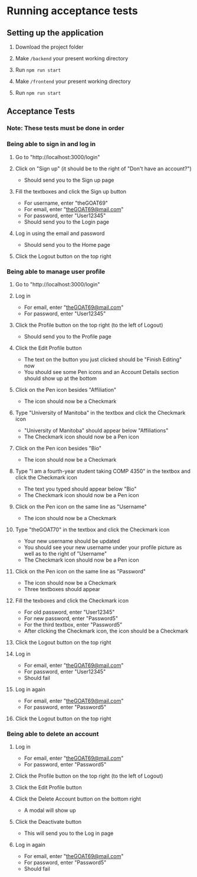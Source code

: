 # Running acceptance tests

## Setting up the application

1. Download the project folder

2. Make `/backend` your present working directory

3. Run `npm run start`

4. Make `/frontend` your present working directory

5. Run `npm run start`

## Acceptance Tests

### Note: These tests must be done in order

### Being able to sign in and log in

1. Go to "http://localhost:3000/login"

2. Click on "Sign up" (it should be to the right of "Don't have an account?")

   - Should send you to the Sign up page

3. Fill the textboxes and click the Sign up button

   - For username, enter "theGOAT69"
   - For email, enter "theGOAT69@mail.com"
   - For password, enter "User12345"
   - Should send you to the Login page

4. Log in using the email and password

   - Should send you to the Home page

5. Click the Logout button on the top right

### Being able to manage user profile

1. Go to "http://localhost:3000/login"

2. Log in

   - For email, enter "theGOAT69@mail.com"
   - For password, enter "User12345"

3. Click the Profile button on the top right (to the left of Logout)

   - Should send you to the Profile page

4. Click the Edit Profile button

   - The text on the button you just clicked should be "Finish Editing" now
   - You should see some Pen icons and an Account Details section should show up at the bottom

5. Click on the Pen icon besides "Affiliation"

   - The icon should now be a Checkmark

6. Type "University of Manitoba" in the textbox and click the Checkmark icon

   - "University of Manitoba" should appear below "Affiliations"
   - The Checkmark icon should now be a Pen icon

7. Click on the Pen icon besides "Bio"

   - The icon should now be a Checkmark

8. Type "I am a fourth-year student taking COMP 4350" in the textbox and click the Checkmark icon

   - The text you typed should appear below "Bio"
   - The Checkmark icon should now be a Pen icon

9. Click on the Pen icon on the same line as "Username"

   - The icon should now be a Checkmark

10. Type "theGOAT70" in the textbox and click the Checkmark icon

    - Your new username should be updated
    - You should see your new username under your profile picture as well as to the right of "Username"
    - The Checkmark icon should now be a Pen icon

11. Click on the Pen icon on the same line as "Password"

    - The icon should now be a Checkmark
    - Three textboxes should appear

12. Fill the texboxes and click the Checkmark icon

    - For old password, enter "User12345"
    - For new password, enter "Password5"
    - For the third textbox, enter "Password5"
    - After clicking the Checkmark icon, the icon should be a Checkmark

13. Click the Logout button on the top right

14. Log in

    - For email, enter "theGOAT69@mail.com"
    - For password, enter "User12345"
    - Should fail

15. Log in again

    - For email, enter "theGOAT69@mail.com"
    - For password, enter "Password5"

16. Click the Logout button on the top right

### Being able to delete an account

1. Log in

   - For email, enter "theGOAT69@mail.com"
   - For password, enter "Password5"

2. Click the Profile button on the top right (to the left of Logout)

3. Click the Edit Profile button

4. Click the Delete Account button on the bottom right

   - A modal will show up

5. Click the Deactivate button

   - This will send you to the Log in page

6. Log in again

   - For email, enter "theGOAT69@mail.com"
   - For password, enter "Password5"
   - Should fail
